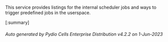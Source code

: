 






This service provides listings for the internal scheduler jobs and ways to trigger predefined jobs in the userspace.

[:summary]

###### Auto generated by Pydio Cells Enterprise Distribution v4.2.2 on 1-Jun-2023
